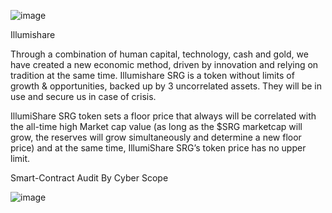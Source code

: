![image](https://user-images.githubusercontent.com/98988595/190666118-6fb5c08a-bdc4-4326-9a27-6b9e31ddbda8.png)






Illumishare




Through a combination of human capital, technology, cash and gold, we have created a new economic method, driven by innovation and relying on tradition at the same time. Illumishare SRG is a token without limits of growth &amp; opportunities, backed up by 3 uncorrelated assets. They will be in use and secure us in case of crisis.  

IllumiShare SRG token sets a floor price that always will be correlated with the all-time high Market cap value (as long as the $SRG marketcap will grow, the reserves will grow simultaneously and determine a new floor price) and at the same time, IllumiShare SRG’s token price has no upper limit.

Smart-Contract Audit By
Cyber Scope 


![image](https://user-images.githubusercontent.com/98988595/190665867-a885cfcd-2d41-4a40-9c1d-b289ec6662c8.png)
